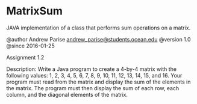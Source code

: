 # MatrixSum
JAVA implementation of a class that performs sum operations on a matrix.



 @author		Andrew Parise <andrew_parise@students.ocean.edu>
 @version		1.0
 @since		2016-01-25

Assignment 1.2

Description:
Write a Java program to create a 4-by-4 matrix with the following values: 
1, 2, 3, 4, 5, 6, 7, 8, 9, 10, 11, 12, 13, 14, 15, and 16. 
Your program must read from the matrix and display the sum of the elements in the matrix. 
The program must then display the sum of each row, each column, and the diagonal elements of the matrix.

